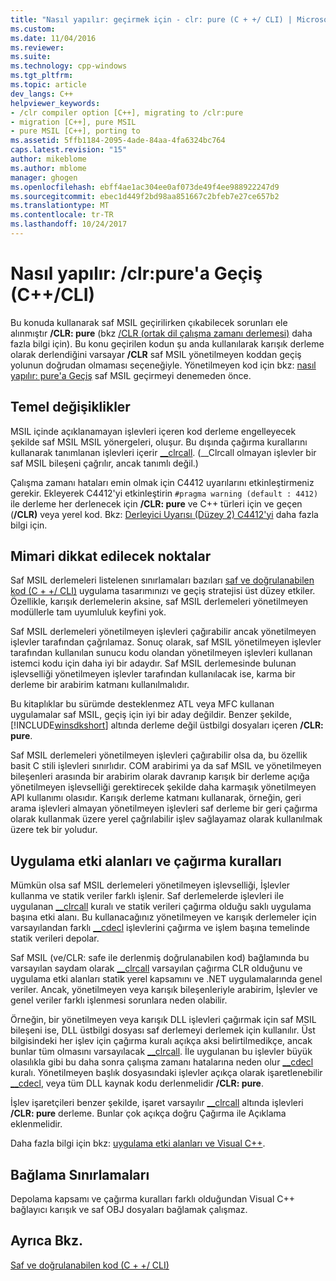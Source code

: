 ```yaml
---
title: "Nasıl yapılır: geçirmek için - clr: pure (C + +/ CLI) | Microsoft Docs"
ms.custom: 
ms.date: 11/04/2016
ms.reviewer: 
ms.suite: 
ms.technology: cpp-windows
ms.tgt_pltfrm: 
ms.topic: article
dev_langs: C++
helpviewer_keywords:
- /clr compiler option [C++], migrating to /clr:pure
- migration [C++], pure MSIL
- pure MSIL [C++], porting to
ms.assetid: 5ffb1184-2095-4ade-84aa-4fa6324bc764
caps.latest.revision: "15"
author: mikeblome
ms.author: mblome
manager: ghogen
ms.openlocfilehash: ebff4ae1ac304ee0af073de49f4ee988922247d9
ms.sourcegitcommit: ebec1d449f2bd98aa851667c2bfeb7e27ce657b2
ms.translationtype: MT
ms.contentlocale: tr-TR
ms.lasthandoff: 10/24/2017
---
```

# <a name="how-to-migrate-to-clrpure-ccli"></a>Nasıl yapılır: /clr:pure'a Geçiş (C++/CLI)
Bu konuda kullanarak saf MSIL geçirilirken çıkabilecek sorunları ele alınmıştır **/CLR: pure** (bkz [/CLR (ortak dil çalışma zamanı derlemesi)](../build/reference/clr-common-language-runtime-compilation.md) daha fazla bilgi için). Bu konu geçirilen kodun şu anda kullanılarak karışık derleme olarak derlendiğini varsayar **/CLR** saf MSIL yönetilmeyen koddan geçiş yolunun doğrudan olmaması seçeneğiyle. Yönetilmeyen kod için bkz: [nasıl yapılır: pure'a Geçiş](../dotnet/how-to-migrate-to-clr.md) saf MSIL geçirmeyi denemeden önce.  
  
## <a name="basic-changes"></a>Temel değişiklikler  
 MSIL içinde açıklanamayan işlevleri içeren kod derleme engelleyecek şekilde saf MSIL MSIL yönergeleri, oluşur. Bu dışında çağırma kurallarını kullanarak tanımlanan işlevleri içerir [__clrcall](../cpp/clrcall.md). (__Clrcall olmayan işlevler bir saf MSIL bileşeni çağrılır, ancak tanımlı değil.)  
  
 Çalışma zamanı hataları emin olmak için C4412 uyarılarını etkinleştirmeniz gerekir. Ekleyerek C4412'yi etkinleştirin `#pragma warning (default : 4412)` ile derleme her derlenecek için **/CLR: pure** ve C++ türleri için ve geçen (**/CLR)** veya yerel kod. Bkz: [Derleyici Uyarısı (Düzey 2) C4412'yi](../error-messages/compiler-warnings/compiler-warning-level-2-c4412.md) daha fazla bilgi için.  
  
## <a name="architectural-considerations"></a>Mimari dikkat edilecek noktalar  
 Saf MSIL derlemeleri listelenen sınırlamaları bazıları [saf ve doğrulanabilen kod (C + +/ CLI)](../dotnet/pure-and-verifiable-code-cpp-cli.md) uygulama tasarımınızı ve geçiş stratejisi üst düzey etkiler. Özellikle, karışık derlemelerin aksine, saf MSIL derlemeleri yönetilmeyen modüllerle tam uyumluluk keyfini yok.  
  
 Saf MSIL derlemeleri yönetilmeyen işlevleri çağırabilir ancak yönetilmeyen işlevler tarafından çağrılamaz. Sonuç olarak, saf MSIL yönetilmeyen işlevler tarafından kullanılan sunucu kodu olandan yönetilmeyen işlevleri kullanan istemci kodu için daha iyi bir adaydır. Saf MSIL derlemesinde bulunan işlevselliği yönetilmeyen işlevler tarafından kullanılacak ise, karma bir derleme bir arabirim katmanı kullanılmalıdır.  
  
 Bu kitaplıklar bu sürümde desteklenmez ATL veya MFC kullanan uygulamalar saf MSIL, geçiş için iyi bir aday değildir. Benzer şekilde, [!INCLUDE[winsdkshort](../atl-mfc-shared/reference/includes/winsdkshort_md.md)] altında derleme değil üstbilgi dosyaları içeren **/CLR: pure**.  
  
 Saf MSIL derlemeleri yönetilmeyen işlevleri çağırabilir olsa da, bu özellik basit C stili işlevleri sınırlıdır. COM arabirimi ya da saf MSIL ve yönetilmeyen bileşenleri arasında bir arabirim olarak davranıp karışık bir derleme açığa yönetilmeyen işlevselliği gerektirecek şekilde daha karmaşık yönetilmeyen API kullanımı olasıdır. Karışık derleme katmanı kullanarak, örneğin, geri arama işlevleri almayan yönetilmeyen işlevleri saf derleme bir geri çağırma olarak kullanmak üzere yerel çağrılabilir işlev sağlayamaz olarak kullanılmak üzere tek bir yoludur.  
  
## <a name="application-domains-and-calling-conventions"></a>Uygulama etki alanları ve çağırma kuralları  
 Mümkün olsa saf MSIL derlemeleri yönetilmeyen işlevselliği, İşlevler kullanma ve statik veriler farklı işlenir. Saf derlemelerde işlevleri ile uygulanan [__clrcall](../cpp/clrcall.md) kuralı ve statik verileri çağırma olduğu saklı uygulama başına etki alanı. Bu kullanacağınız yönetilmeyen ve karışık derlemeler için varsayılandan farklı [__cdecl](../cpp/cdecl.md) işlevlerini çağırma ve işlem başına temelinde statik verileri depolar.  
  
 Saf MSIL (ve/CLR: safe ile derlenmiş doğrulanabilen kod) bağlamında bu varsayılan saydam olarak [__clrcall](../cpp/clrcall.md) varsayılan çağırma CLR olduğunu ve uygulama etki alanları statik yerel kapsamını ve .NET uygulamalarında genel veriler. Ancak, yönetilmeyen veya karışık bileşenleriyle arabirim, İşlevler ve genel veriler farklı işlenmesi sorunlara neden olabilir.  
  
 Örneğin, bir yönetilmeyen veya karışık DLL işlevleri çağırmak için saf MSIL bileşeni ise, DLL üstbilgi dosyası saf derlemeyi derlemek için kullanılır. Üst bilgisindeki her işlev için çağırma kuralı açıkça aksi belirtilmedikçe, ancak bunlar tüm olmasını varsayılacak [__clrcall](../cpp/clrcall.md). İle uygulanan bu işlevler büyük olasılıkla gibi bu daha sonra çalışma zamanı hatalarına neden olur [__cdecl](../cpp/cdecl.md) kuralı. Yönetilmeyen başlık dosyasındaki işlevler açıkça olarak işaretlenebilir [__cdecl](../cpp/cdecl.md), veya tüm DLL kaynak kodu derlenmelidir **/CLR: pure**.  
  
 İşlev işaretçileri benzer şekilde, işaret varsayılır [__clrcall](../cpp/clrcall.md) altında işlevleri **/CLR: pure** derleme. Bunlar çok açıkça doğru Çağırma ile Açıklama eklenmelidir.  
  
 Daha fazla bilgi için bkz: [uygulama etki alanları ve Visual C++](../dotnet/application-domains-and-visual-cpp.md).  
  
## <a name="linking-limitations"></a>Bağlama Sınırlamaları  
 Depolama kapsamı ve çağırma kuralları farklı olduğundan Visual C++ bağlayıcı karışık ve saf OBJ dosyaları bağlamak çalışmaz.  
  
## <a name="see-also"></a>Ayrıca Bkz.  
 [Saf ve doğrulanabilen kod (C + +/ CLI)](../dotnet/pure-and-verifiable-code-cpp-cli.md)